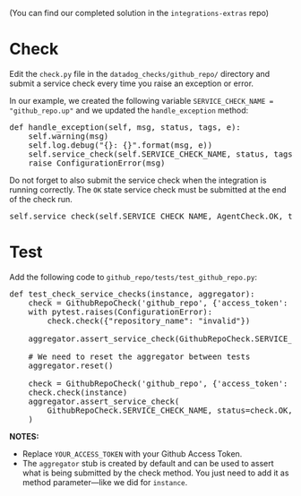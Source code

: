 (You can find our completed solution in the `integrations-extras` repo)


# Check

Edit the `check.py` file in the `datadog_checks/github_repo/` directory and submit a service check every time you raise an exception or error.

In our example, we created the following variable `SERVICE_CHECK_NAME = "github_repo.up"` and we updated the `handle_exception` method:

<pre class="file" data-target="clipboard">
def handle_exception(self, msg, status, tags, e):
    self.warning(msg)
    self.log.debug("{}: {}".format(msg, e))
    self.service_check(self.SERVICE_CHECK_NAME, status, tags=tags)
    raise ConfigurationError(msg)
</pre>

Do not forget to also submit the service check when the integration is running correctly.
The `OK` state service check must be submitted at the end of the check run.

<pre class="file" data-target="clipboard">
self.service_check(self.SERVICE_CHECK_NAME, AgentCheck.OK, tags=tags)
</pre>

# Test

Add the following code to `github_repo/tests/test_github_repo.py`:

<pre class="file" data-target="clipboard">
def test_check_service_checks(instance, aggregator):
    check = GithubRepoCheck('github_repo', {'access_token': "invalid"}, {})
    with pytest.raises(ConfigurationError):
        check.check({"repository_name": "invalid"})

    aggregator.assert_service_check(GithubRepoCheck.SERVICE_CHECK_NAME, status=check.CRITICAL)

    # We need to reset the aggregator between tests
    aggregator.reset()

    check = GithubRepoCheck('github_repo', {'access_token': "YOUR_ACCESS_TOKEN"}, {})
    check.check(instance)
    aggregator.assert_service_check(
        GithubRepoCheck.SERVICE_CHECK_NAME, status=check.OK, tags=['repository_name:Datadog/integrations-extras']
    )
</pre>

__NOTES:__ 

- Replace `YOUR_ACCESS_TOKEN` with your Github Access Token.
- The `aggregator` stub is created by default and can be used to assert what is being submitted by the check method. You just need to add it as method parameter—like we did for `instance`.


